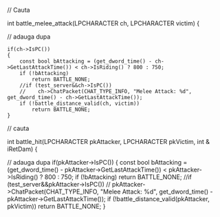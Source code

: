 // Cauta

int battle_melee_attack(LPCHARACTER ch, LPCHARACTER victim)
{

// adauga dupa

    if(ch->IsPC())
    {
        const bool bAttacking = (get_dword_time() - ch->GetLastAttackTime()) < ch->IsRiding() ? 800 : 750;
        if (!bAttacking)
            return BATTLE_NONE;
        //if (test_server&&ch->IsPC())
        //    ch->ChatPacket(CHAT_TYPE_INFO, "Melee Attack: %d", get_dword_time() - ch->GetLastAttackTime());
        if (!battle_distance_valid(ch, victim))
            return BATTLE_NONE;
    }

// cauta

int battle_hit(LPCHARACTER pkAttacker, LPCHARACTER pkVictim, int & iRetDam)
{

// adauga dupa
    if(pkAttacker->IsPC())
    {
        const bool bAttacking = (get_dword_time() - pkAttacker->GetLastAttackTime()) < pkAttacker->IsRiding() ? 800 : 750;
        if (!bAttacking)
            return BATTLE_NONE;
        //if (test_server&&pkAttacker->IsPC())
        //    pkAttacker->ChatPacket(CHAT_TYPE_INFO, "Melee Attack: %d", get_dword_time() - pkAttacker->GetLastAttackTime());
        if (!battle_distance_valid(pkAttacker, pkVictim))
            return BATTLE_NONE;
    }
